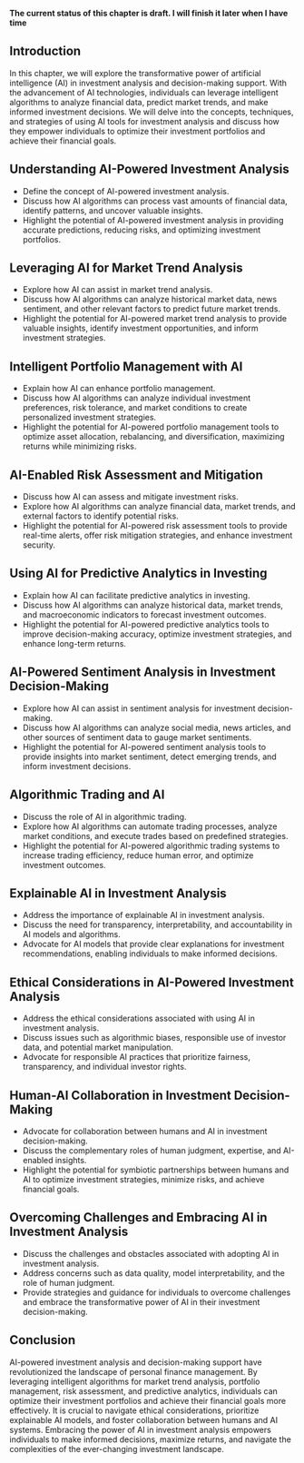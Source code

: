 **The current status of this chapter is draft. I will finish it later when I have time**

Introduction
------------

In this chapter, we will explore the transformative power of artificial intelligence (AI) in investment analysis and decision-making support. With the advancement of AI technologies, individuals can leverage intelligent algorithms to analyze financial data, predict market trends, and make informed investment decisions. We will delve into the concepts, techniques, and strategies of using AI tools for investment analysis and discuss how they empower individuals to optimize their investment portfolios and achieve their financial goals.

Understanding AI-Powered Investment Analysis
--------------------------------------------

* Define the concept of AI-powered investment analysis.
* Discuss how AI algorithms can process vast amounts of financial data, identify patterns, and uncover valuable insights.
* Highlight the potential of AI-powered investment analysis in providing accurate predictions, reducing risks, and optimizing investment portfolios.

Leveraging AI for Market Trend Analysis
---------------------------------------

* Explore how AI can assist in market trend analysis.
* Discuss how AI algorithms can analyze historical market data, news sentiment, and other relevant factors to predict future market trends.
* Highlight the potential for AI-powered market trend analysis to provide valuable insights, identify investment opportunities, and inform investment strategies.

Intelligent Portfolio Management with AI
----------------------------------------

* Explain how AI can enhance portfolio management.
* Discuss how AI algorithms can analyze individual investment preferences, risk tolerance, and market conditions to create personalized investment strategies.
* Highlight the potential for AI-powered portfolio management tools to optimize asset allocation, rebalancing, and diversification, maximizing returns while minimizing risks.

AI-Enabled Risk Assessment and Mitigation
-----------------------------------------

* Discuss how AI can assess and mitigate investment risks.
* Explore how AI algorithms can analyze financial data, market trends, and external factors to identify potential risks.
* Highlight the potential for AI-powered risk assessment tools to provide real-time alerts, offer risk mitigation strategies, and enhance investment security.

Using AI for Predictive Analytics in Investing
----------------------------------------------

* Explain how AI can facilitate predictive analytics in investing.
* Discuss how AI algorithms can analyze historical data, market trends, and macroeconomic indicators to forecast investment outcomes.
* Highlight the potential for AI-powered predictive analytics tools to improve decision-making accuracy, optimize investment strategies, and enhance long-term returns.

AI-Powered Sentiment Analysis in Investment Decision-Making
-----------------------------------------------------------

* Explore how AI can assist in sentiment analysis for investment decision-making.
* Discuss how AI algorithms can analyze social media, news articles, and other sources of sentiment data to gauge market sentiments.
* Highlight the potential for AI-powered sentiment analysis tools to provide insights into market sentiment, detect emerging trends, and inform investment decisions.

Algorithmic Trading and AI
--------------------------

* Discuss the role of AI in algorithmic trading.
* Explore how AI algorithms can automate trading processes, analyze market conditions, and execute trades based on predefined strategies.
* Highlight the potential for AI-powered algorithmic trading systems to increase trading efficiency, reduce human error, and optimize investment outcomes.

Explainable AI in Investment Analysis
-------------------------------------

* Address the importance of explainable AI in investment analysis.
* Discuss the need for transparency, interpretability, and accountability in AI models and algorithms.
* Advocate for AI models that provide clear explanations for investment recommendations, enabling individuals to make informed decisions.

Ethical Considerations in AI-Powered Investment Analysis
--------------------------------------------------------

* Address the ethical considerations associated with using AI in investment analysis.
* Discuss issues such as algorithmic biases, responsible use of investor data, and potential market manipulation.
* Advocate for responsible AI practices that prioritize fairness, transparency, and individual investor rights.

Human-AI Collaboration in Investment Decision-Making
----------------------------------------------------

* Advocate for collaboration between humans and AI in investment decision-making.
* Discuss the complementary roles of human judgment, expertise, and AI-enabled insights.
* Highlight the potential for symbiotic partnerships between humans and AI to optimize investment strategies, minimize risks, and achieve financial goals.

Overcoming Challenges and Embracing AI in Investment Analysis
-------------------------------------------------------------

* Discuss the challenges and obstacles associated with adopting AI in investment analysis.
* Address concerns such as data quality, model interpretability, and the role of human judgment.
* Provide strategies and guidance for individuals to overcome challenges and embrace the transformative power of AI in their investment decision-making.

Conclusion
----------

AI-powered investment analysis and decision-making support have revolutionized the landscape of personal finance management. By leveraging intelligent algorithms for market trend analysis, portfolio management, risk assessment, and predictive analytics, individuals can optimize their investment portfolios and achieve their financial goals more effectively. It is crucial to navigate ethical considerations, prioritize explainable AI models, and foster collaboration between humans and AI systems. Embracing the power of AI in investment analysis empowers individuals to make informed decisions, maximize returns, and navigate the complexities of the ever-changing investment landscape.
